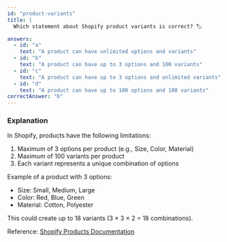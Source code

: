```yaml
---
id: "product-variants"
title: |
  Which statement about Shopify product variants is correct? 🏷️

answers:
  - id: "a"
    text: "A product can have unlimited options and variants"
  - id: "b"
    text: "A product can have up to 3 options and 100 variants"
  - id: "c"
    text: "A product can have up to 3 options and unlimited variants"
  - id: "d"
    text: "A product can have up to 100 options and 100 variants"
correctAnswer: "b"
---
```


### Explanation

In Shopify, products have the following limitations:

1. Maximum of 3 options per product (e.g., Size, Color, Material)
2. Maximum of 100 variants per product
3. Each variant represents a unique combination of options

Example of a product with 3 options:
- Size: Small, Medium, Large
- Color: Red, Blue, Green
- Material: Cotton, Polyester

This could create up to 18 variants (3 × 3 × 2 = 18 combinations).

Reference: [Shopify Products Documentation](https://shopify.dev/docs/themes/architecture/templates/product) 